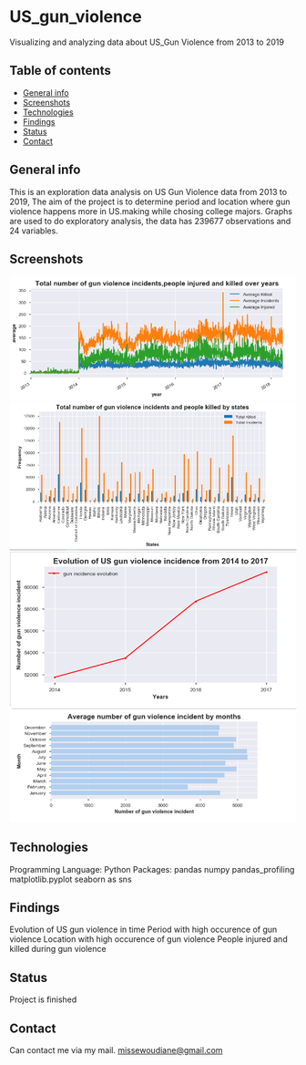 # US_gun_violence
Visualizing and analyzing data about US_Gun Violence from 2013 to 2019

## Table of contents
* [General info](#general-infos)
* [Screenshots](#screenshots)
* [Technologies](#technologies)
* [Findings](#findings)
* [Status](#status)
* [Contact](#contact)

## General info
This is an exploration data analysis on US Gun Violence data from 2013 to 2019, The aim of the project is to determine period and location where gun violence happens more in US.making while chosing college majors. Graphs are used to do exploratory analysis, the data has 239677 observations and 24 variables.

## Screenshots
![Screenshot 1](./GV.PNG)
![Screenshot 2](./GV1.PNG)
![Screenshot 3](./GV2.PNG)
![Screenshot 3](./GV3.PNG)
## Technologies
Programming Language: Python
Packages:
pandas
numpy
pandas_profiling
matplotlib.pyplot 
seaborn as sns


## Findings
Evolution of US gun violence in time 
Period with high occurence of gun violence
Location with high occurence of gun violence 
People injured and killed during gun violence 

## Status
Project is finished

## Contact
Can contact me via my mail. [missewoudiane@gmail.com](missewoudiane@gmail.com) 
